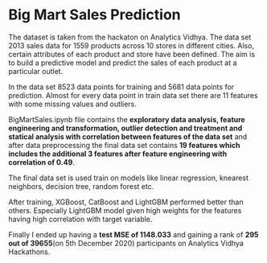 # Big Mart Sales Prediction

The dataset is taken from the hackaton on Analytics Vidhya. The data set 2013 sales data for 1559 products across 10 stores in different cities. Also, certain attributes of each product and store have been defined. The aim is to build a predictive model and predict the sales of each product at a particular outlet.

In the data set 8523 data points for training and 5681 data points for prediction. Almost for every data point in train data set there are 11 features with some missing values and outliers.

BigMartSales.ipynb file contains the **exploratory data analysis, feature engineering and transformation, outlier detection and treatment and statical analysis with correlation between features of the data set** and after data preprocessing the final data set contains **19 features which includes the additional 3 features after feature engineering with correlation of 0.49**.

The final data set is used train on models like linear regression, knearest neighbors, decision tree, random forest etc.

After training, XGBoost, CatBoost and LightGBM performed better than others. Especially LightGBM model given high weights for the features having high correlation with target variable.

Finally I ended up having a **test MSE of 1148.033** and gaining a rank of **295 out of 39655**(on 5th December 2020) participants on Analytics Vidhya Hackathons.
